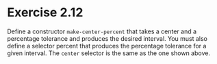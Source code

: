 # Exercise 2.12

Define a constructor `make-center-percent` that takes a center and a percentage tolerance and produces the desired interval. You must also define a selector percent that produces the percentage tolerance for a given interval. The `center` selector is the same as the one shown above.